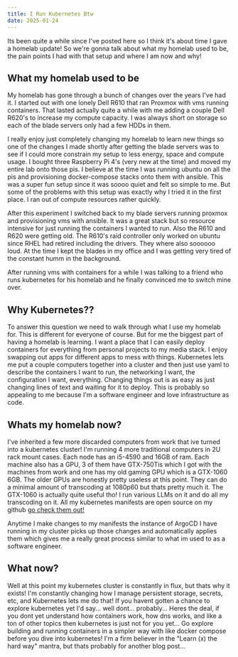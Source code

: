 ```yaml
---
title: I Run Kubernetes Btw
date: 2025-01-24
---
```


Its been quite a while since I've posted here so I think it's about time I gave
a homelab update! So we're gonna talk about what my homelab used to be, the pain
points I had with that setup and where I am now and why!

## What my homelab used to be

My homelab has gone through a bunch of changes over the years I've had it. I
started out with one lonely Dell R610 that ran Proxmox with vms running containers.
That lasted actually quite a while with me adding a couple Dell R620's to increase
my compute capacity. I was always short on storage so each of the blade servers
only had a few HDDs in them.

I really enjoy just completely changing my homelab to learn new things so one of
the changes I made shortly after getting the blade servers was to see if I could
more constrain my setup to less energy, space and compute usage. I bought three
Raspberry Pi 4's (very new at the time) and moved my entire lab onto those pis.
I believe at the time I was running ubuntu on all the pis and provisioning
docker-compose stacks onto them with ansible. This was a super fun setup since
it was soooo quiet and felt so simple to me. But some of the problems with this
setup was exactly why I tried it in the first place. I ran out of compute resources
rather quickly.

After this experiment I switched back to my blade servers running proxmox and provisioning
vms with ansible. It was a great stack but so resource intensive for just running
the containers I wanted to run. Also the R610 and R620 were getting old. The R610's
raid controller only worked on ubuntu since RHEL had retired including the drivers.
They where also soooooo loud. At the time I kept the blades in my office and I
was getting very tired of the constant humm in the background.

After running vms with containers for a while I was talking to a friend who runs
kubernetes for his homelab and he finally convinced me to switch mine over.

## Why Kubernetes??

To answer this question we need to walk through what I use my homelab for. This
is different for everyone of course. But for me the biggest part of having a homelab
is learning. I want a place that I can easily deploy containers for everything
from personal projects to my media stack. I enjoy swapping out apps for different
apps to mess with things. Kubernetes lets me put a couple computers together into
a cluster and then just use yaml to describe the containers I want to run, the
networking I want, the configuration I want, everything. Changing things out is
as easy as just changing lines of text and waiting for it to deploy. This is probably
so appealing to me because I'm a software engineer and love infrastructure as code.

## Whats my homelab now?

I've inherited a few more discarded computers from work that ive turned into a
kubernetes cluster! I'm running 4 more traditional computers in 2U rack mount cases.
Each node has an i5-4590 and 16GB of ram. Each machine also has a GPU, 3 of them
have GTX-750Tis which I got with the machines from work and one has my old gaming
GPU which is a GTX-1060 6GB. The older GPUs are honestly pretty useless at this point.
They can do a minimal amount of transcoding at 1080p60 but thats pretty much it.
The GTX-1060 is actually quite useful tho! I run various LLMs on it and do all
my transcoding on it. All my kubernetes manifests are open source on my github
[go check them out!](https://github.com/kevindurb/infra)

Anytime I make changes to my manifests the instance of ArgoCD I have running in
my cluster picks up those changes and automatically applies them which gives me
a really great process similar to what im used to as a software engineer.

## What now?

Well at this point my kubernetes cluster is constantly in flux, but thats why it
exists! I'm constantly changing how I manage persistent storage, secrets, etc,
and Kubernetes lets me do that! If you havent gotten a chance to explore kubernetes
yet I'd say... well dont... probably... Heres the deal, if you dont yet understand
how containers work, how dns works, and like a ton of other topics then kubernetes
is just not for you yet... Go explore building and running containers in a simpler way
with like docker compose before you dive into kubernetes! I'm a firm believer in
the "Learn (x) the hard way" mantra, but thats probably for another blog post...
